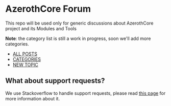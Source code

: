 # AzerothCore Forum
This repo will be used only for generic discussions about AzerothCore project and its Modules and Tools

**Note**: the category list is still a work in progress, soon we'll add more categories.

* [ALL POSTS](https://github.com/azerothcore/forum/issues)
* [CATEGORIES](https://github.com/azerothcore/forum/labels)
* [NEW TOPIC](https://github.com/azerothcore/forum/issues/new/choose)

## What about support requests?

We use Stackoverflow to handle support requests, please read [this page](http://www.azerothcore.org/wiki/How-to-ask-for-help) for more information about it.
